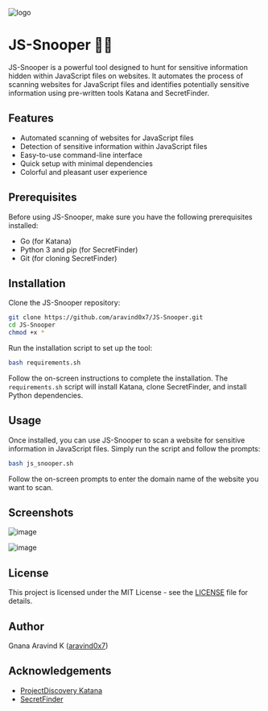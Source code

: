![logo](https://github.com/aravind0x7/JS-Snooper/assets/97963390/b1f23266-e3d0-47cb-9920-f56a0880eec2)
# JS-Snooper 🕵️‍♂️
JS-Snooper is a powerful tool designed to hunt for sensitive information hidden within JavaScript files on websites. It automates the process of scanning websites for JavaScript files and identifies potentially sensitive information using pre-written tools Katana and SecretFinder.

## Features

- Automated scanning of websites for JavaScript files
- Detection of sensitive information within JavaScript files
- Easy-to-use command-line interface
- Quick setup with minimal dependencies
- Colorful and pleasant user experience

## Prerequisites

Before using JS-Snooper, make sure you have the following prerequisites installed:

- Go (for Katana)
- Python 3 and pip (for SecretFinder)
- Git (for cloning SecretFinder)

## Installation

Clone the JS-Snooper repository:

```bash
git clone https://github.com/aravind0x7/JS-Snooper.git
cd JS-Snooper
chmod +x *
```

Run the installation script to set up the tool:

```bash
bash requirements.sh
```

Follow the on-screen instructions to complete the installation. The `requirements.sh` script will install Katana, clone SecretFinder, and install Python dependencies.

## Usage

Once installed, you can use JS-Snooper to scan a website for sensitive information in JavaScript files. Simply run the script and follow the prompts:

```bash
bash js_snooper.sh
```

Follow the on-screen prompts to enter the domain name of the website you want to scan.

## Screenshots

![image](https://github.com/aravind0x7/JS-Snooper/assets/97963390/c6872c34-5c25-4098-8431-bcef7f8d93bf)

![image](https://github.com/aravind0x7/JS-Snooper/assets/97963390/646814b4-2415-450b-b89a-365ac15b4139)


## License

This project is licensed under the MIT License - see the [LICENSE](https://github.com/aravind0x7/JS-Snooper/blob/main/LICENSE) file for details.

## Author
Gnana Aravind K ([aravind0x7](www.aravind0x7.in))

## Acknowledgements

- [ProjectDiscovery Katana](https://github.com/projectdiscovery/katana)
- [SecretFinder](https://github.com/m4ll0k/SecretFinder)

